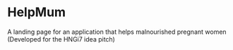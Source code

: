 # HelpMum
A landing page for an application that helps malnourished pregnant women (Developed for the HNGi7 idea pitch)
